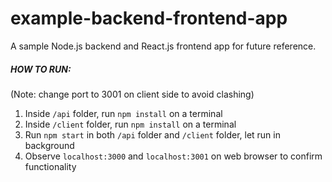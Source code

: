 # example-backend-frontend-app

A sample Node.js backend and React.js frontend app for future reference.

##### HOW TO RUN:
(Note: change port to 3001 on client side to avoid clashing)
1. Inside `/api` folder, run `npm install` on a terminal
2. Inside `/client` folder, run `npm install` on a terminal
3. Run `npm start` in both `/api` folder and `/client` folder, let run in background
4. Observe `localhost:3000` and `localhost:3001` on web browser to confirm functionality

